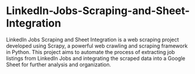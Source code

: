 # LinkedIn-Jobs-Scraping-and-Sheet-Integration
LinkedIn Jobs Scraping and Sheet Integration is a web scraping project developed using Scrapy, a powerful web crawling and scraping framework in Python. This project aims to automate the process of extracting job listings from LinkedIn Jobs and integrating the scraped data into a Google Sheet for further analysis and organization.

